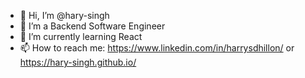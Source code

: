 - 👋 Hi, I’m @hary-singh
- 👀 I’m a Backend Software Engineer
- 🌱 I’m currently learning React
- 📫 How to reach me: https://www.linkedin.com/in/harrysdhillon/ or https://hary-singh.github.io/

<!---
hary-singh/hary-singh is a ✨ special ✨ repository because its `README.md` (this file) appears on your GitHub profile.
You can click the Preview link to take a look at your changes.
--->
